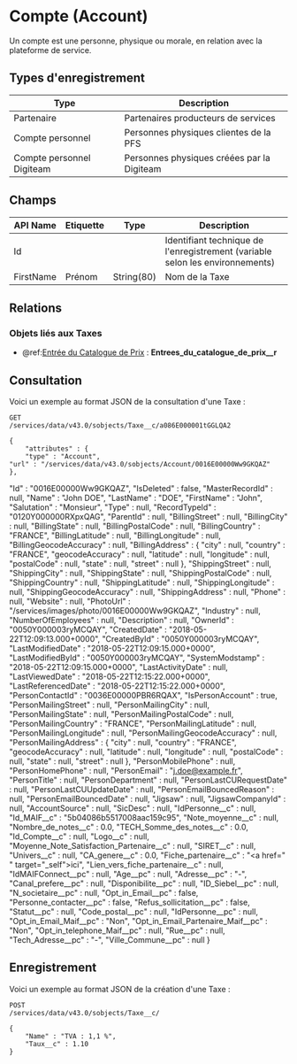 # Compte (Account)

Un compte est une personne, physique ou morale, en relation avec la plateforme de service.

## Types d'enregistrement

|Type| Description |
|--|--|
| Partenaire | Partenaires producteurs de services |
| Compte personnel | Personnes physiques clientes de la PFS |
| Compte personnel Digiteam | Personnes physiques créées par la Digiteam |

## Champs

| API Name | Etiquette | Type | Description |
|--|--|--|--|
| Id |  |  | Identifiant technique de l'enregistrement (variable selon les environnements) |
| FirstName | Prénom | String(80) | Nom de la Taxe |

## Relations

### Objets liés aux Taxes

 - @ref:[Entrée du Catalogue de Prix](PriceBookEntry.md) : **Entrees_du_catalogue_de_prix__r**

## Consultation
Voici un exemple au format JSON de la consultation d'une Taxe :

    GET
    /services/data/v43.0/sobjects/Taxe__c/a086E000001tGGLQA2
    
    {
		"attributes" : {
	    "type" : "Account",
    "url" : "/services/data/v43.0/sobjects/Account/0016E00000Ww9GKQAZ"
	},
  "Id" : "0016E00000Ww9GKQAZ",
  "IsDeleted" : false,
  "MasterRecordId" : null,
  "Name" : "John DOE",
  "LastName" : "DOE",
  "FirstName" : "John",
  "Salutation" : "Monsieur",
  "Type" : null,
  "RecordTypeId" : "0120Y000000RXpxQAG",
  "ParentId" : null,
  "BillingStreet" : null,
  "BillingCity" : null,
  "BillingState" : null,
  "BillingPostalCode" : null,
  "BillingCountry" : "FRANCE",
  "BillingLatitude" : null,
  "BillingLongitude" : null,
  "BillingGeocodeAccuracy" : null,
  "BillingAddress" : {
    "city" : null,
    "country" : "FRANCE",
    "geocodeAccuracy" : null,
    "latitude" : null,
    "longitude" : null,
    "postalCode" : null,
    "state" : null,
    "street" : null
  },
  "ShippingStreet" : null,
  "ShippingCity" : null,
  "ShippingState" : null,
  "ShippingPostalCode" : null,
  "ShippingCountry" : null,
  "ShippingLatitude" : null,
  "ShippingLongitude" : null,
  "ShippingGeocodeAccuracy" : null,
  "ShippingAddress" : null,
  "Phone" : null,
  "Website" : null,
  "PhotoUrl" : "/services/images/photo/0016E00000Ww9GKQAZ",
  "Industry" : null,
  "NumberOfEmployees" : null,
  "Description" : null,
  "OwnerId" : "0050Y000003ryMCQAY",
  "CreatedDate" : "2018-05-22T12:09:13.000+0000",
  "CreatedById" : "0050Y000003ryMCQAY",
  "LastModifiedDate" : "2018-05-22T12:09:15.000+0000",
  "LastModifiedById" : "0050Y000003ryMCQAY",
  "SystemModstamp" : "2018-05-22T12:09:15.000+0000",
  "LastActivityDate" : null,
  "LastViewedDate" : "2018-05-22T12:15:22.000+0000",
  "LastReferencedDate" : "2018-05-22T12:15:22.000+0000",
  "PersonContactId" : "0036E00000PBR6RQAX",
  "IsPersonAccount" : true,
  "PersonMailingStreet" : null,
  "PersonMailingCity" : null,
  "PersonMailingState" : null,
  "PersonMailingPostalCode" : null,
  "PersonMailingCountry" : "FRANCE",
  "PersonMailingLatitude" : null,
  "PersonMailingLongitude" : null,
  "PersonMailingGeocodeAccuracy" : null,
  "PersonMailingAddress" : {
    "city" : null,
    "country" : "FRANCE",
    "geocodeAccuracy" : null,
    "latitude" : null,
    "longitude" : null,
    "postalCode" : null,
    "state" : null,
    "street" : null
  },
  "PersonMobilePhone" : null,
  "PersonHomePhone" : null,
  "PersonEmail" : "j.doe@example.fr",
  "PersonTitle" : null,
  "PersonDepartment" : null,
  "PersonLastCURequestDate" : null,
  "PersonLastCUUpdateDate" : null,
  "PersonEmailBouncedReason" : null,
  "PersonEmailBouncedDate" : null,
  "Jigsaw" : null,
  "JigsawCompanyId" : null,
  "AccountSource" : null,
  "SicDesc" : null,
  "IdPersonne__c" : null,
  "Id_MAIF__c" : "5b04086b5517008aac159c95",
  "Note_moyenne__c" : null,
  "Nombre_de_notes__c" : 0.0,
  "TECH_Somme_des_notes__c" : 0.0,
  "Id_Compte__c" : null,
  "Logo__c" : null,
  "Moyenne_Note_Satisfaction_Partenaire__c" : null,
  "SIRET__c" : null,
  "Univers__c" : null,
  "CA_genere__c" : 0.0,
  "Fiche_partenaire__c" : "<a href=\" \" target=\"_self\">ici</a>",
  "Lien_vers_fiche_partenaire__c" : null,
  "IdMAIFConnect__pc" : null,
  "Age__pc" : null,
  "Adresse__pc" : "-",
  "Canal_prefere__pc" : null,
  "Disponibilite__pc" : null,
  "ID_Siebel__pc" : null,
  "N_societaire__pc" : null,
  "Opt_in_Email__pc" : false,
  "Personne_contacter__pc" : false,
  "Refus_sollicitation__pc" : false,
  "Statut__pc" : null,
  "Code_postal__pc" : null,
  "IdPersonne__pc" : null,
  "Opt_in_Email_Maif__pc" : "Non",
  "Opt_in_Email_Partenaire_Maif__pc" : "Non",
  "Opt_in_telephone_Maif__pc" : null,
  "Rue__pc" : null,
  "Tech_Adresse__pc" : "-",
  "Ville_Commune__pc" : null
}

## Enregistrement

Voici un exemple au format JSON de la création d'une Taxe :

	POST
	/services/data/v43.0/sobjects/Taxe__c/
	
	{
		"Name" : "TVA : 1,1 %",
		"Taux__c" : 1.10
	}
<!--stackedit_data:
eyJoaXN0b3J5IjpbODM2NzIwMTk1LDE2ODYxNzEyOTMsLTE4OT
MyODY1ODNdfQ==
-->